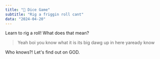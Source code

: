 ```yaml
---
title: "🎲 Dice Game"
subtitle: "Rig a friggin roll cant"
data: "2024-04-20"
---
```


Learn to rig a roll! What does that mean?

> Yeah boi you know what it is its big dawg up in here yaready know

Who knows?! Let's find out on GOD.
